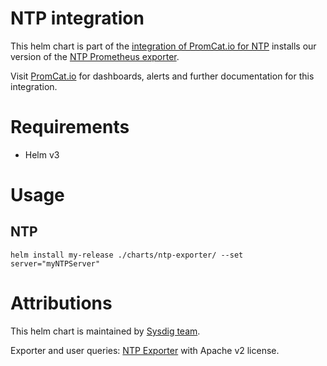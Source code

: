 # NTP integration
This helm chart is part of the [integration of PromCat.io for NTP](https://promcat.io/apps/ntp) installs our version of the [NTP Prometheus exporter](https://github.com/sapcc/ntp_exporter).

Visit [PromCat.io](https://promcat.io/apps/ntp) for dashboards, alerts and further documentation for this integration. 

# Requirements
* Helm v3

# Usage
## NTP
```
helm install my-release ./charts/ntp-exporter/ --set server="myNTPServer"
```

# Attributions
This helm chart is maintained by [Sysdig team](https://sysdig.com/).

Exporter and user queries: [NTP Exporter](https://github.com/sapcc/ntp_exporter) with Apache v2 license. 